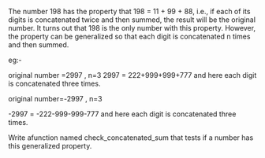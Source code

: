 The number 198 has the property that 198 = 11 + 99 + 88, i.e., if each of its digits is concatenated twice and then summed, the result will be the original number. It turns out that 198 is the only number with this property. However, the property can be generalized so that each digit is concatenated n times and then summed.

eg:-

original number =2997 , n=3
2997 = 222+999+999+777 and here each digit is concatenated three times.

original number=-2997 , n=3

-2997 = -222-999-999-777 and here each digit is concatenated three times.

Write afunction named check_concatenated_sum that tests if a number has this generalized property.